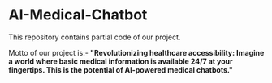 # AI-Medical-Chatbot
This repository contains partial code of our project.

Motto of our project is:-
**"Revolutionizing healthcare accessibility: Imagine a world where basic medical information is available 24/7 at your fingertips. This is the potential of AI-powered medical chatbots."**
